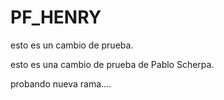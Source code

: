 # PF_HENRY

esto es un cambio de prueba.

esto es una cambio de prueba de Pablo Scherpa.

probando nueva rama....